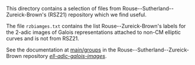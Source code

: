 This directory contains a selection of files from Rouse--Sutherland--Zureick-Brown's (RSZ21) repository which we find useful. 

The file `rzbiamges.txt` contains the list Rouse--Zureick-Brown's labels for the 2-adic images of Galois representations attached to non-CM elliptic curves and is not from RSZ21.

See the documentation at [main/groups](https://github.com/AndrewVSutherland/ell-adic-galois-images/tree/main/groups) in the Rouse--Sutherland--Zureick-Brown repository [*ell-adic-galois-images*](https://github.com/AndrewVSutherland/ell-adic-galois-images.git). 